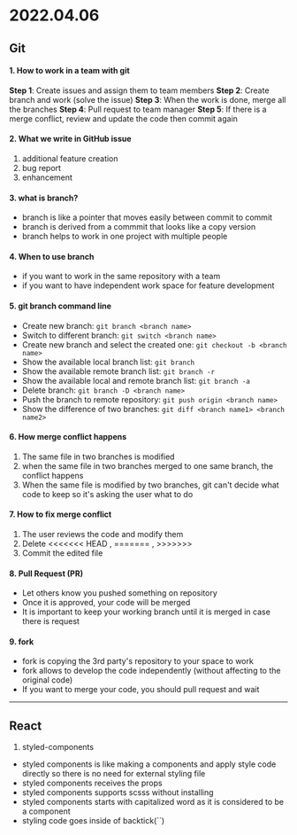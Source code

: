 # 2022.04.06

## Git

#### 1. How to work in a team with git

**Step 1**: Create issues and assign them to team members
**Step 2**: Create branch and work (solve the issue)
**Step 3**: When the work is done, merge all the branches
**Step 4**: Pull request to team manager
**Step 5**: If there is a merge conflict, review and update the code then commit again

#### 2. What we write in GitHub issue

1. additional feature creation
2. bug report
3. enhancement

#### 3. what is branch?

- branch is like a pointer that moves easily between commit to commit
- branch is derived from a commmit that looks like a copy version
- branch helps to work in one project with multiple people

#### 4. When to use branch

- if you want to work in the same repository with a team
- if you want to have independent work space for feature development

#### 5. git branch command line

- Create new branch: `git branch <branch name>`
- Switch to different branch: `git switch <branch name>`
- Create new branch and select the created one: `git checkout -b <branch name>`
- Show the available local branch list: `git branch`
- Show the available remote branch list: `git branch -r`
- Show the available local and remote branch list: `git branch -a`
- Delete branch: `git branch -D <branch name>`
- Push the branch to remote repository: `git push origin <branch name>`
- Show the difference of two branches: `git diff <branch name1> <branch name2>`

#### 6. How merge conflict happens

1. The same file in two branches is modified
2. when the same file in two branches merged to one same branch, the conflict happens
3. When the same file is modified by two branches, git can't decide what code to keep so it's asking the user what to do

#### 7. How to fix merge conflict

1. The user reviews the code and modify them
2. Delete <<<<<<< HEAD , ======= , >>>>>>>
3. Commit the edited file

#### 8. Pull Request (PR)

- Let others know you pushed something on repository
- Once it is approved, your code will be merged
- It is important to keep your working branch until it is merged in case there is request

#### 9. fork

- fork is copying the 3rd party's repository to your space to work
- fork allows to develop the code independently (without affecting to the original code)
- If you want to merge your code, you should pull request and wait

---

## React

1. styled-components

- styled components is like making a components and apply style code directly so there is no need for external styling file
- styled components receives the props
- styled components supports scsss without installing
- styled components starts with capitalized word as it is considered to be a component
- styling code goes inside of backtick(``)
